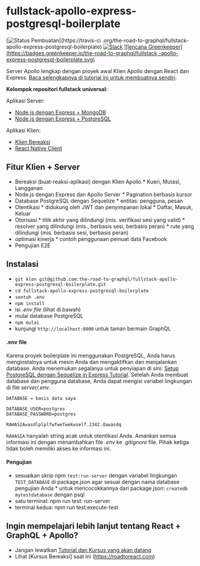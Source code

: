 # fullstack-apollo-express-postgresql-boilerplate

[![Status Pembuatan](https://travis-ci.org/the-road-to-graphql/fullstack-apollo-express-postgresql-boilerplate.svg?branch=master)](https://travis-ci .org/the-road-to-graphql/fullstack-apollo-express-postgresql-boilerplate) [![Slack](https://slack-the-road-to-learn-react.wieruch.com/badge.svg )](https://slack-the-road-to-learn-react.wieruch.com/) [![lencana Greenkeeper](https://badges.greenkeeper.io/the-road-to-graphql/fullstack -apollo-express-postgresql-boilerplate.svg)](https://greenkeeper.io/)

Server Apollo lengkap dengan proyek awal Klien Apollo dengan React dan Express. [Baca selengkapnya di tutorial ini untuk membuatnya sendiri](https://www.robinwieruch.de/graphql-apollo-server-tutorial/).

**Kelompok repositori fullstack universal:**

Aplikasi Server:

* [Node.js dengan Express + MongoDB](https://github.com/the-road-to-graphql/fullstack-apollo-express-mongodb-boilerplate)
* [Node.js dengan Express + PostgreSQL](https://github.com/the-road-to-graphql/fullstack-apollo-express-postgresql-boilerplate)

 Aplikasi Klien:

 * [Klien Bereaksi](https://github.com/the-road-to-graphql/fullstack-apollo-react-boilerplate)
 * [React Native Client](https://github.com/morenoh149/fullstack-apollo-react-native-boilerplate)

 ## Fitur Klien + Server

 * Bereaksi (buat-reaksi-aplikasi) dengan Klien Apollo * Kueri, Mutasi, Langganan
 * Node.js dengan Express dan Apollo Server * Pagination berbasis kursor
 * Database PostgreSQL dengan Sequelize * entitas: pengguna, pesan
 * Otentikasi * didukung oleh JWT dan penyimpanan lokal * Daftar, Masuk, Keluar
 * Otorisasi * titik akhir yang dilindungi (mis. verifikasi sesi yang valid) * resolver yang dilindungi (mis., berbasis sesi, berbasis peran) * rute yang dilindungi (mis. berbasis sesi, berbasis peran)
 * optimasi kinerja * contoh penggunaan pemuat data Facebook
 * Pengujian E2E

 ## Instalasi

 * `git klon git@github.com:the-road-to-graphql/fullstack-apollo-express-postgresql-boilerplate.git`
 * `cd fullstack-apollo-express-postgresql-boilerplate`
 * `sentuh .env`
 * `npm install`
 * isi *.env file* (lihat di bawah)
 * mulai database PostgreSQL
 * `npm mulai`
 * kunjungi `http://localhost:8000` untuk taman bermain GraphQL

 #### .env file

 Karena proyek boilerplate ini menggunakan PostgreSQL, Anda harus menginstalnya untuk mesin Anda dan mengaktifkan dan menjalankan database. Anda menemukan segalanya untuk penyiapan di sini: [Setup PostgreSQL dengan Sequelize in Express Tutorial](https://www.robinwieruch.de/postgres-express-setup-tutorial). Setelah Anda membuat database dan pengguna database, Anda dapat mengisi variabel lingkungan di file *server/.env*.

 ```
 DATABASE = basis data saya

 DATABASE_USER=postgres
 DATABASE_PASSWORD=postgres

 RAHASIA=asdlplplfwfwefwekwself.2342.dawasdq
 ```

 `RAHASIA` hanyalah string acak untuk otentikasi Anda. Amankan semua informasi ini dengan menambahkan file *.env* ke *.gitignore* file. Pihak ketiga tidak boleh memiliki akses ke informasi ini.

 #### Pengujian

 * sesuaikan skrip npm `test:run-server` dengan variabel lingkungan `TEST_DATABASE` di package.json agar sesuai dengan nama database pengujian Anda * untuk mencocokkannya dari package.json: `createdb mytestdatabase` dengan psql
 * satu terminal: npm run test: run-server
 * terminal kedua: npm run test:execute-test

 ## Ingin mempelajari lebih lanjut tentang React + GraphQL + Apollo?

 * Jangan lewatkan [Tutorial dan Kursus yang akan datang](https://www.getrevue.co/profile/rwieruch)
 * Lihat [Kursus Bereaksi] saat ini (https://roadtoreact.com)
